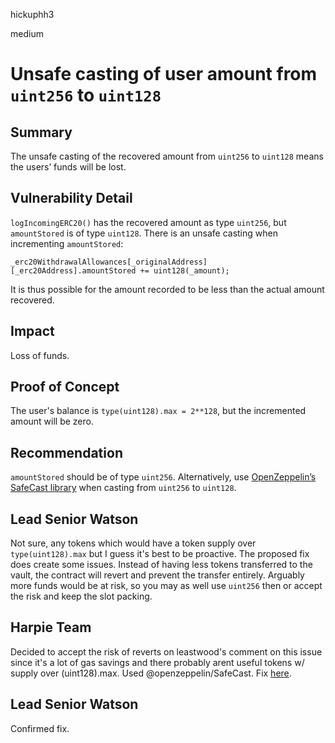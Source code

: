 hickuphh3

medium

# Unsafe casting of user amount from `uint256` to `uint128`

## Summary

The unsafe casting of the recovered amount from `uint256` to `uint128` means the users’ funds will be lost.

## Vulnerability Detail

`logIncomingERC20()` has the recovered amount as type `uint256`, but `amountStored` is of type `uint128`. There is an unsafe casting when incrementing `amountStored`:

```solidity
_erc20WithdrawalAllowances[_originalAddress][_erc20Address].amountStored += uint128(_amount);
```

It is thus possible for the amount recorded to be less than the actual amount recovered.

## Impact

Loss of funds.

## Proof of Concept

The user's balance is `type(uint128).max = 2**128`, but the incremented amount will be zero.

## Recommendation

`amountStored` should be of type `uint256`. Alternatively, use [OpenZeppelin’s SafeCast library](https://docs.openzeppelin.com/contracts/4.x/api/utils#SafeCast) when casting from `uint256` to `uint128`.

## Lead Senior Watson
Not sure, any tokens which would have a token supply over `type(uint128).max` but I guess it's best to be proactive. The proposed fix does create some issues. Instead of having less tokens transferred to the vault, the contract will revert and prevent the transfer entirely. Arguably more funds would be at risk, so you may as well use `uint256` then or accept the risk and keep the slot packing.

## Harpie Team
Decided to accept the risk of reverts on leastwood's comment on this issue since it's a lot of gas savings and there probably arent useful tokens w/ supply over (uint128).max. Used @openzeppelin/SafeCast. Fix [here](https://github.com/Harpieio/contracts/pull/4/commits/1ff8c0482c690fd44558adb15cb40515623ac5cd).

## Lead Senior Watson
Confirmed fix. 

